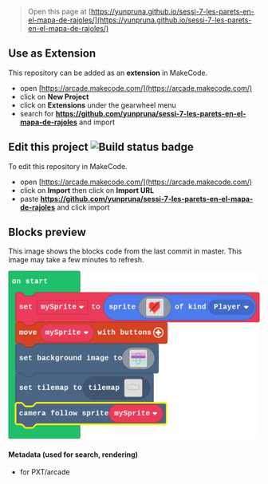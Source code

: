  


> Open this page at [https://yunpruna.github.io/sessi-7-les-parets-en-el-mapa-de-rajoles/](https://yunpruna.github.io/sessi-7-les-parets-en-el-mapa-de-rajoles/)

## Use as Extension

This repository can be added as an **extension** in MakeCode.

* open [https://arcade.makecode.com/](https://arcade.makecode.com/)
* click on **New Project**
* click on **Extensions** under the gearwheel menu
* search for **https://github.com/yunpruna/sessi-7-les-parets-en-el-mapa-de-rajoles** and import

## Edit this project ![Build status badge](https://github.com/yunpruna/sessi-7-les-parets-en-el-mapa-de-rajoles/workflows/MakeCode/badge.svg)

To edit this repository in MakeCode.

* open [https://arcade.makecode.com/](https://arcade.makecode.com/)
* click on **Import** then click on **Import URL**
* paste **https://github.com/yunpruna/sessi-7-les-parets-en-el-mapa-de-rajoles** and click import

## Blocks preview

This image shows the blocks code from the last commit in master.
This image may take a few minutes to refresh.

![A rendered view of the blocks](https://github.com/yunpruna/sessi-7-les-parets-en-el-mapa-de-rajoles/raw/master/.github/makecode/blocks.png)

#### Metadata (used for search, rendering)

* for PXT/arcade
<script src="https://makecode.com/gh-pages-embed.js"></script><script>makeCodeRender("{{ site.makecode.home_url }}", "{{ site.github.owner_name }}/{{ site.github.repository_name }}");</script>
